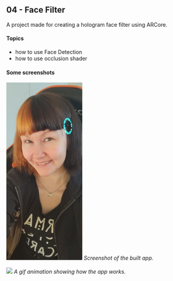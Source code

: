 ## 04 - Face Filter
A project made for creating a hologram face filter using ARCore.

#### Topics
- how to use Face Detection
- how to use occlusion shader

#### Some screenshots
<img src="face-filter.jpg" width="200"/>
<em>Screenshot of the built app.</em>
<br><br>

<img src="face-filter.gif" width="200"/>
<em>A gif animation showing how the app works.</em>
